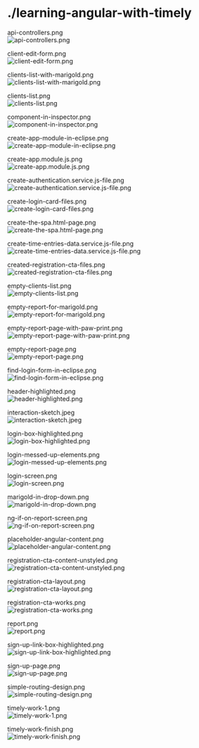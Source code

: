 # ./learning-angular-with-timely
 
api-controllers.png \
![api-controllers.png](api-controllers.png)
 
client-edit-form.png \
![client-edit-form.png](client-edit-form.png)
 
clients-list-with-marigold.png \
![clients-list-with-marigold.png](clients-list-with-marigold.png)
 
clients-list.png \
![clients-list.png](clients-list.png)
 
component-in-inspector.png \
![component-in-inspector.png](component-in-inspector.png)
 
create-app-module-in-eclipse.png \
![create-app-module-in-eclipse.png](create-app-module-in-eclipse.png)
 
create-app.module.js.png \
![create-app.module.js.png](create-app.module.js.png)
 
create-authentication.service.js-file.png \
![create-authentication.service.js-file.png](create-authentication.service.js-file.png)
 
create-login-card-files.png \
![create-login-card-files.png](create-login-card-files.png)
 
create-the-spa.html-page.png \
![create-the-spa.html-page.png](create-the-spa.html-page.png)
 
create-time-entries-data.service.js-file.png \
![create-time-entries-data.service.js-file.png](create-time-entries-data.service.js-file.png)
 
created-registration-cta-files.png \
![created-registration-cta-files.png](created-registration-cta-files.png)
 
empty-clients-list.png \
![empty-clients-list.png](empty-clients-list.png)
 
empty-report-for-marigold.png \
![empty-report-for-marigold.png](empty-report-for-marigold.png)
 
empty-report-page-with-paw-print.png \
![empty-report-page-with-paw-print.png](empty-report-page-with-paw-print.png)
 
empty-report-page.png \
![empty-report-page.png](empty-report-page.png)
 
find-login-form-in-eclipse.png \
![find-login-form-in-eclipse.png](find-login-form-in-eclipse.png)
 
header-highlighted.png \
![header-highlighted.png](header-highlighted.png)
 
interaction-sketch.jpeg \
![interaction-sketch.jpeg](interaction-sketch.jpeg)
 
login-box-highlighted.png \
![login-box-highlighted.png](login-box-highlighted.png)
 
login-messed-up-elements.png \
![login-messed-up-elements.png](login-messed-up-elements.png)
 
login-screen.png \
![login-screen.png](login-screen.png)
 
marigold-in-drop-down.png \
![marigold-in-drop-down.png](marigold-in-drop-down.png)
 
ng-if-on-report-screen.png \
![ng-if-on-report-screen.png](ng-if-on-report-screen.png)
 
placeholder-angular-content.png \
![placeholder-angular-content.png](placeholder-angular-content.png)
 
registration-cta-content-unstyled.png \
![registration-cta-content-unstyled.png](registration-cta-content-unstyled.png)
 
registration-cta-layout.png \
![registration-cta-layout.png](registration-cta-layout.png)
 
registration-cta-works.png \
![registration-cta-works.png](registration-cta-works.png)
 
report.png \
![report.png](report.png)
 
sign-up-link-box-highlighted.png \
![sign-up-link-box-highlighted.png](sign-up-link-box-highlighted.png)
 
sign-up-page.png \
![sign-up-page.png](sign-up-page.png)
 
simple-routing-design.png \
![simple-routing-design.png](simple-routing-design.png)
 
timely-work-1.png \
![timely-work-1.png](timely-work-1.png)
 
timely-work-finish.png \
![timely-work-finish.png](timely-work-finish.png)
 
